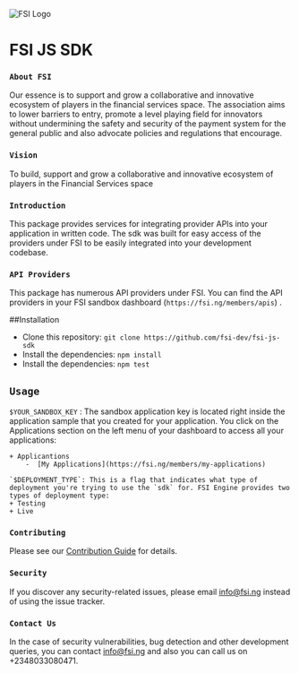 ![FSI Logo](https://fsi.ng/assets/img/main_logo.png) 
<br>
# FSI JS SDK

### **`About FSI`**
Our essence is to support and grow a collaborative and innovative ecosystem of players in the financial services space. The association aims to lower barriers to entry, promote a level playing field for innovators without undermining the safety and security of the payment system for the general public and also advocate policies and regulations that encourage.

### **`Vision`**
To build, support and grow a collaborative and innovative ecosystem of players in the Financial Services space

### **`Introduction`**
This package provides services for integrating provider APIs into your application in written code. The sdk was built for easy access of the providers under FSI to be easily integrated into your development codebase.

### **`API Providers`**
This package has numerous API providers under FSI. You can find the API providers in your FSI sandbox dashboard (`https://fsi.ng/members/apis`) .

##Installation
 - Clone this repository: `git clone https://github.com/fsi-dev/fsi-js-sdk`
 - Install the dependencies: `npm install`
 - Install the dependencies: `npm test`

## **`Usage`**
  `$YOUR_SANDBOX_KEY` : The sandbox application key is located right inside the application sample that you created for your application. You click on the Applications section on the left menu of your dashboard to access all your applications:

    + Applicantions
        -  [My Applications](https://fsi.ng/members/my-applications)

    `$DEPLOYMENT_TYPE`: This is a flag that indicates what type of deployment you're trying to use the `sdk` for. FSI Engine provides two types of deployment type:
    + Testing
    + Live

### **`Contributing`**
Please see our [Contribution Guide](https://docs.google.com/document/d/1qOXxA8IMm4xKo1LQd8Fodrn8Hk6VL70As5YTX9w_9yo/edit?usp=sharing) for details.

### **`Security`**
If you discover any security-related issues, please email info@fsi.ng instead of using the issue tracker.

### **`Contact Us`**
In the case of security vulnerabilities, bug detection and other development queries, you can contact info@fsi.ng and also you can call us on +2348033080471.